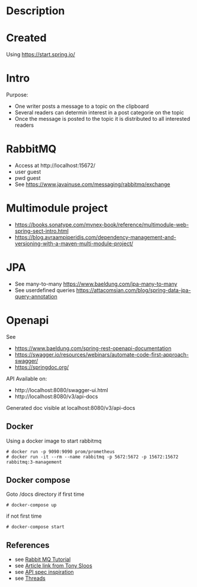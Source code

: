 # Description

# Created
Using https://start.spring.io/

# Intro

Purpose:
- One writer posts a message to a topic on the clipboard
- Several readers can determin interest in a post categorie on the topic
- Once the message is posted to the topic it is distributed to all interested readers

# RabbitMQ
- Access at http://localhost:15672/
- user guest
- pwd guest
- See https://www.javainuse.com/messaging/rabbitmq/exchange

# Multimodule project
- https://books.sonatype.com/mvnex-book/reference/multimodule-web-spring-sect-intro.html
- https://blog.avraampiperidis.com/dependency-management-and-versioning-with-a-maven-multi-module-project/

# JPA
- See many-to-many https://www.baeldung.com/jpa-many-to-many
- See userdefined queries https://attacomsian.com/blog/spring-data-jpa-query-annotation

# Openapi
See 
- https://www.baeldung.com/spring-rest-openapi-documentation
- https://swagger.io/resources/webinars/automate-code-first-approach-swagger/
- https://springdoc.org/

API Available on:
- http://localhost:8080/swagger-ui.html
- http://localhost:8080/v3/api-docs

Generated doc visible at localhost:8080/v3/api-docs

## Docker
Using a docker image to start rabbitmq
```shell
# docker run -p 9090:9090 prom/prometheus
# docker run -it --rm --name rabbitmq -p 5672:5672 -p 15672:15672 rabbitmq:3-management
```

## Docker compose
Goto <root>/docs directory if first time
```shell
# docker-compose up
```

if not first time
```shell
# docker-compose start
```

## References
- see [Rabbit MQ Tutorial](https://www.rabbitmq.com/tutorials/tutorial-three-java.html)
- see [Article link from Tony Sloos](http://itsystemengineer.blogspot.com/2018/02/java-ee-7-startup-singleton-rabbitmq.html)
- see [API spec inspiration](https://cloud.google.com/pubsub?hl=nl)
- see [Threads](https://mkyong.com/spring/spring-and-java-thread-example/)

